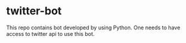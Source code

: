 # twitter-bot
This repo contains bot developed by using Python. One needs to have access to twitter api to use this bot.
